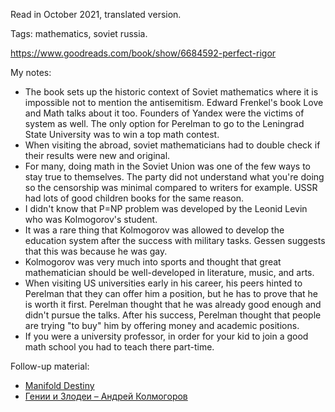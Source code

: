 Read in October 2021, translated version.

Tags: mathematics, soviet russia.

https://www.goodreads.com/book/show/6684592-perfect-rigor

My notes:

- The book sets up the historic context of Soviet mathematics where it is impossible not to mention the antisemitism. Edward Frenkel's book Love and Math talks about it too. Founders of Yandex were the victims of system as well. The only option for Perelman to go to the Leningrad State University was to win a top math contest.
- When visiting the abroad, soviet mathematicians had to double check if their results were new and original.
- For many, doing math in the Soviet Union was one of the few ways to stay true to themselves. The party did not understand what you're doing so the censorship was minimal compared to writers for example. USSR had lots of good children books for the same reason.
- I didn't know that P=NP problem was developed by the Leonid Levin who was Kolmogorov's student.
- It was a rare thing that Kolmogorov was allowed to develop the education system after the success with military tasks. Gessen suggests that this was because he was gay.
- Kolmogorov was very much into sports and thought that great mathematician should be well-developed in literature, music, and arts.
- When visiting US universities early in his career, his peers hinted to Perelman that they can offer him a position, but he has to prove that he is worth it first. Perelman thought that he was already good enough and didn't pursue the talks. After his success, Perelman thought that people are trying "to buy" him by offering money and academic positions.
- If you were a university professor, in order for your kid to join a good math school you had to teach there part-time.

Follow-up material:

- [Manifold Destiny](https://www.newyorker.com/magazine/2006/08/28/manifold-destiny)
- [Гении и Злодеи – Андрей Колмогоров](https://www.youtube.com/watch?v=sVxw9ZgFdV0)

